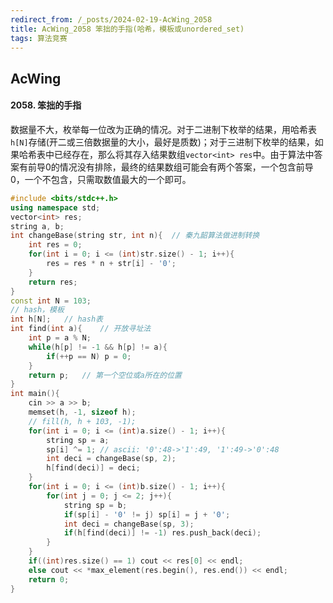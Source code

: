 ```yaml
---
redirect_from: /_posts/2024-02-19-AcWing_2058
title: AcWing_2058 笨拙的手指(哈希，模板或unordered_set)
tags: 算法竞赛
---
```


## AcWing

#### 2058. 笨拙的手指

数据量不大，枚举每一位改为正确的情况。对于二进制下枚举的结果，用哈希表`h[N]`存储(开二或三倍数据量的大小，最好是质数)；对于三进制下枚举的结果，如果哈希表中已经存在，那么将其存入结果数组`vector<int> res`中。由于算法中答案有前导0的情况没有排除，最终的结果数组可能会有两个答案，一个包含前导0，一个不包含，只需取数值最大的一个即可。

```cpp
#include <bits/stdc++.h>
using namespace std;
vector<int> res;
string a, b;
int changeBase(string str, int n){  // 秦九韶算法做进制转换
    int res = 0;
    for(int i = 0; i <= (int)str.size() - 1; i++){
        res = res * n + str[i] - '0';
    }
    return res;
}
const int N = 103;
// hash，模板
int h[N];   // hash表
int find(int a){    // 开放寻址法
    int p = a % N;
    while(h[p] != -1 && h[p] != a){
        if(++p == N) p = 0;
    }
    return p;   // 第一个空位或a所在的位置
}
int main(){
    cin >> a >> b;
    memset(h, -1, sizeof h);
    // fill(h, h + 103, -1);
    for(int i = 0; i <= (int)a.size() - 1; i++){
        string sp = a;
        sp[i] ^= 1; // ascii: '0':48->'1':49, '1':49->'0':48
        int deci = changeBase(sp, 2);
        h[find(deci)] = deci;
    }
    for(int i = 0; i <= (int)b.size() - 1; i++){
        for(int j = 0; j <= 2; j++){
            string sp = b;
            if(sp[i] - '0' != j) sp[i] = j + '0';
            int deci = changeBase(sp, 3);
            if(h[find(deci)] != -1) res.push_back(deci);
        }
    }
    if((int)res.size() == 1) cout << res[0] << endl;
    else cout << *max_element(res.begin(), res.end()) << endl;
    return 0;
}
```
